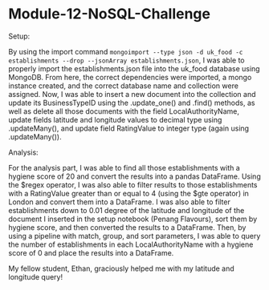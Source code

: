# Module-12-NoSQL-Challenge
Setup:

By using the import command `mongoimport --type json -d uk_food -c establishments --drop --jsonArray establishments.json`, I was able to properly import the establishments.json file into the uk_food database using MongoDB. From here, the correct dependencies were imported, a mongo instance created, and the correct database name and collection were assigned. Now, I was able to insert a new document into the collection and update its BusinessTypeID using the .update_one() and .find() methods, as well as delete all those documents with the field LocalAuthorityName, update fields latitude and longitude values to decimal type using .updateMany(), and update field RatingValue to integer type (again using .updateMany()).

Analysis:

For the analysis part, I was able to find all those establishments with a hygiene score of 20 and convert the results into a pandas DataFrame. Using the $regex operator, I was also able to filter results to those establishments with a RatingValue greater than or equal to 4 (using the $gte operator) in London and convert them into a DataFrame. I was also able to filter establishments down to 0.01 degree of the latitude and longitude of the document I inserted in the setup notebook (Penang Flavours), sort them by hygiene score, and then converted the results to a DataFrame. Then, by using a pipeline with match, group, and sort parameters, I was able to query the number of establishments in each LocalAuthorityName with a hygiene score of 0 and place the results into a DataFrame.

My fellow student, Ethan, graciously helped me with my latitude and longitude query!